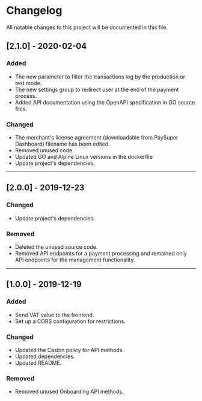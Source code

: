 # Changelog
All notable changes to this project will be documented in this file.

## [2.1.0] - 2020-02-04

### Added
- The new parameter to filter the transactions log by the production or test mode.
- The new settings group to redirect user at the end of the payment process.
- Added API documentation using the OpenAPI specification in GO source files.

### Changed
- The merchant's license agreement (downloadable from PaySuper Dashboard) filename has been edited.
- Removed unused code.
- Updated GO and Alpine Linux versions in the dockerfile
- Update project's dependencies.

***

## [2.0.0] - 2019-12-23

### Changed
- Update project's dependencies.

### Removed
- Deleted the unused source code.
- Removed API endpoints for a payment processing and remained only API endpoints for the management functionality.

***

## [1.0.0] - 2019-12-19

### Added
- Send VAT value to the frontend.
- Set up a CORS configuration for restrictions.

### Changed
- Updated the Casbin policy for API methods.
- Updated dependencies.
- Updated README. 

### Removed
- Removed unused Onboarding API methods.